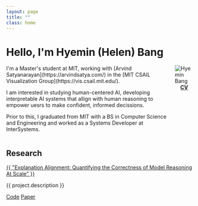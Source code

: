 ```yaml
---
layout: page
title: ""
class: home
---
```


# **Hello, I'm Hyemin (Helen) Bang**
<!-- ## I'm an MEng student at MIT studying AI + HCI. -->
<!-- ### This website is under construction.  -->

<div class="columns" markdown="1">

<div class="intro" markdown="1">
I'm a Master's student at MIT, working with [Arvind Satyanarayan](https://arvindsatya.com/) in the [MIT CSAIL Visualization Group](https://vis.csail.mit.edu/).  

I am interested in studying human-centered AI, developing interpretable AI systems that allign with human reasoning to empower uesrs to make confident, informed decissions.  

Prior to this, I graduated from MIT with a BS in Computer Science and Engineering and worked as a Systems Developer at InterSystems.  
</div>

<div class="me" markdown="1">

<picture>
  <source srcset='/images/hmbang.webp' type='image/webp' />
  <img
    src='/images/hmbang.jpg'
    alt='Hyemin Bang'>
</picture>


<div style="display: flex; justify-content: center;">
  <div class="link-buttons">
    <a class="button" href="https://drive.google.com/file/d/10CfkCFo01MXuVk6zRN9A-EmL7QRCjUII/view?usp=sharing">
      <div><b>CV</b></div>
    </a>
<!--     <a class="button" href="https://scholar.google.com/citations?user=pQd1HSK5lzEC">
      <div><i class="fa-solid fa-graduation-cap"></i></div>
    </a> -->
    <!-- <a class="button" href="https://github.com/hhybang">
      <div><i class="fa-brands fa-github"></i></div>
    </a> -->
    <a class="button" href="https://www.linkedin.com/in/hyeminbang/">
      <div><i class="fa-brands fa-linkedin-in"></i></div>
    </a>
    <a class="button" href="mailto:{{ site.email }}">
      <div><i class="fa-brands fa-envelop"></i></div>
    </a>
  </div>
</div>

<!-- <a href="mailto:{{ site.email }}">{{ site.email }}</a> -->
</div>
</div>


## Research
<div class="research">
  <!-- {% for project in site.data.projects %} -->
    <div class="project">
      <!-- <div class="preview-image" style="background-image: url('/images/projects/{{ project.image }}');"></div> -->
      <div class="project-content">
        <div class="title"><a href="https://vis.csail.mit.edu/pubs/explanation-alignment/">{{ "Explanation Alignment: Quantifying the Correctness of Model Reasoning At Scale" }}</a></div>
        <p>{{ project.description }}</p>
        <div class="links">
          <!-- {% if project.code %} -->
            <a href="https://github.com/mitvis/explanation_alignment">Code</a>
          <!-- {% endif %}
          {% if project.paper %} -->
            <a href="https://vis.csail.mit.edu/pubs/explanation-alignment.pdf">Paper</a>
        </div>
      </div>
    </div>
  <!-- {% endfor %} -->
</div>
